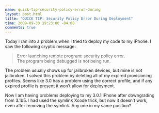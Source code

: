 ```yaml
--- 
name: quick-tip-security-policy-error-during
layout: post.html
title: "QUICK TIP: Security Policy Error During Deployment"
time: 2009-09-30 19:23:00 -04:00
comments: true
---
```

Today I ran into a problem when I tried to deploy my code to my iPhone. I saw the following cryptic message:

> Error launching remote program: security policy error.  
> The program being debugged is not being run.

The problem usually shows up for jailbroken devices, but mine is not jailbroken. I solved this problem by deleting all of my expired provisioning profiles. Seems like 3.0 has a problem using the correct profile, and if any expired profile is present it won’t allow for deployment.

Now I am having problems deploying to my 3.0.1 iPhone after downgrading from 3.1b5\. I had used the symlink Xcode trick, but now it doesn’t work, even after removing the symlink. Any one in my same position?
